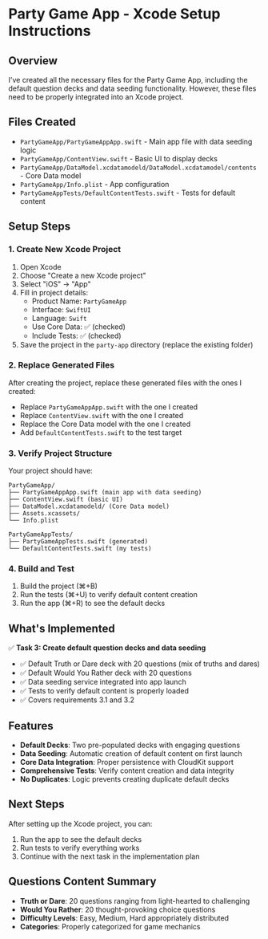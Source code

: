 # Party Game App - Xcode Setup Instructions

## Overview

I've created all the necessary files for the Party Game App, including the default question decks and data seeding functionality. However, these files need to be properly integrated into an Xcode project.

## Files Created

- `PartyGameApp/PartyGameAppApp.swift` - Main app file with data seeding logic
- `PartyGameApp/ContentView.swift` - Basic UI to display decks
- `PartyGameApp/DataModel.xcdatamodeld/DataModel.xcdatamodel/contents` - Core Data model
- `PartyGameApp/Info.plist` - App configuration
- `PartyGameAppTests/DefaultContentTests.swift` - Tests for default content

## Setup Steps

### 1. Create New Xcode Project

1. Open Xcode
2. Choose "Create a new Xcode project"
3. Select "iOS" → "App"
4. Fill in project details:
   - Product Name: `PartyGameApp`
   - Interface: `SwiftUI`
   - Language: `Swift`
   - Use Core Data: ✅ (checked)
   - Include Tests: ✅ (checked)
5. Save the project in the `party-app` directory (replace the existing folder)

### 2. Replace Generated Files

After creating the project, replace these generated files with the ones I created:

- Replace `PartyGameAppApp.swift` with the one I created
- Replace `ContentView.swift` with the one I created
- Replace the Core Data model with the one I created
- Add `DefaultContentTests.swift` to the test target

### 3. Verify Project Structure

Your project should have:

```
PartyGameApp/
├── PartyGameAppApp.swift (main app with data seeding)
├── ContentView.swift (basic UI)
├── DataModel.xcdatamodeld/ (Core Data model)
├── Assets.xcassets/
└── Info.plist

PartyGameAppTests/
├── PartyGameAppTests.swift (generated)
└── DefaultContentTests.swift (my tests)
```

### 4. Build and Test

1. Build the project (⌘+B)
2. Run the tests (⌘+U) to verify default content creation
3. Run the app (⌘+R) to see the default decks

## What's Implemented

✅ **Task 3: Create default question decks and data seeding**

- ✅ Default Truth or Dare deck with 20 questions (mix of truths and dares)
- ✅ Default Would You Rather deck with 20 questions
- ✅ Data seeding service integrated into app launch
- ✅ Tests to verify default content is properly loaded
- ✅ Covers requirements 3.1 and 3.2

## Features

- **Default Decks**: Two pre-populated decks with engaging questions
- **Data Seeding**: Automatic creation of default content on first launch
- **Core Data Integration**: Proper persistence with CloudKit support
- **Comprehensive Tests**: Verify content creation and data integrity
- **No Duplicates**: Logic prevents creating duplicate default decks

## Next Steps

After setting up the Xcode project, you can:

1. Run the app to see the default decks
2. Run tests to verify everything works
3. Continue with the next task in the implementation plan

## Questions Content Summary

- **Truth or Dare**: 20 questions ranging from light-hearted to challenging
- **Would You Rather**: 20 thought-provoking choice questions
- **Difficulty Levels**: Easy, Medium, Hard appropriately distributed
- **Categories**: Properly categorized for game mechanics
